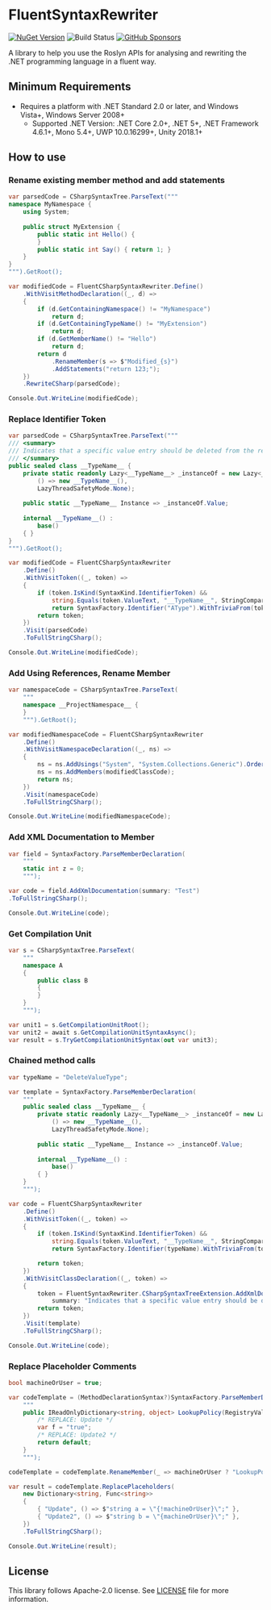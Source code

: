 # FluentSyntaxRewriter

[![NuGet Version](https://img.shields.io/nuget/v/FluentSyntaxRewriter)](https://www.nuget.org/packages/FluentSyntaxRewriter/) ![Build Status](https://github.com/rkttu/FluentSyntaxRewriter/actions/workflows/dotnet.yml/badge.svg) [![GitHub Sponsors](https://img.shields.io/github/sponsors/rkttu)](https://github.com/sponsors/rkttu/)

A library to help you use the Roslyn APIs for analysing and rewriting the .NET programming language in a fluent way.

## Minimum Requirements

- Requires a platform with .NET Standard 2.0 or later, and Windows Vista+, Windows Server 2008+
  - Supported .NET Version: .NET Core 2.0+, .NET 5+, .NET Framework 4.6.1+, Mono 5.4+, UWP 10.0.16299+, Unity 2018.1+

## How to use

### Rename existing member method and add statements

```csharp
var parsedCode = CSharpSyntaxTree.ParseText("""
namespace MyNamespace {
	using System;
	
	public struct MyExtension {
		public static int Hello() {
		}
		public static int Say() { return 1; }
	}
}
""").GetRoot();

var modifiedCode = FluentCSharpSyntaxRewriter.Define()
    .WithVisitMethodDeclaration((_, d) =>
    {
        if (d.GetContainingNamespace() != "MyNamespace")
            return d;
        if (d.GetContainingTypeName() != "MyExtension")
            return d;
        if (d.GetMemberName() != "Hello")
            return d;
        return d
            .RenameMember(s => $"Modified_{s}")
            .AddStatements("return 123;");
    })
    .RewriteCSharp(parsedCode);

Console.Out.WriteLine(modifiedCode);
```

### Replace Identifier Token

```csharp
var parsedCode = CSharpSyntaxTree.ParseText("""
/// <summary>
/// Indicates that a specific value entry should be deleted from the registry.
/// </summary>
public sealed class __TypeName__ {
	private static readonly Lazy<__TypeName__> _instanceOf = new Lazy<__TypeName__>(
		() => new __TypeName__(),
		LazyThreadSafetyMode.None);
	
	public static __TypeName__ Instance => _instanceOf.Value;
	
	internal __TypeName__() :
		base()
	{ }
}
""").GetRoot();

var modifiedCode = FluentCSharpSyntaxRewriter
	.Define()
	.WithVisitToken((_, token) =>
	{
		if (token.IsKind(SyntaxKind.IdentifierToken) &&
			string.Equals(token.ValueText, "__TypeName__", StringComparison.Ordinal))
			return SyntaxFactory.Identifier("AType").WithTriviaFrom(token);
		return token;
	})
	.Visit(parsedCode)
	.ToFullStringCSharp();

Console.Out.WriteLine(modifiedCode);
```

### Add Using References, Rename Member

```csharp
var namespaceCode = CSharpSyntaxTree.ParseText(
	"""
	namespace __ProjectNamespace__ {
	}
	""").GetRoot();

var modifiedNamespaceCode = FluentCSharpSyntaxRewriter
	.Define()
	.WithVisitNamespaceDeclaration((_, ns) =>
	{
	    ns = ns.AddUsings("System", "System.Collections.Generic").OrderUsings().DistinctUsings().RenameMember(_ => "TheProject");
	    ns = ns.AddMembers(modifiedClassCode);
	    return ns;
	})
	.Visit(namespaceCode)
	.ToFullStringCSharp();

Console.Out.WriteLine(modifiedNamespaceCode);
```

### Add XML Documentation to Member

```csharp
var field = SyntaxFactory.ParseMemberDeclaration(
	"""
	static int z = 0;
	""");

var code = field.AddXmlDocumentation(summary: "Test")
.ToFullStringCSharp();

Console.Out.WriteLine(code);
```

### Get Compilation Unit

```csharp
var s = CSharpSyntaxTree.ParseText(
	"""
	namespace A
	{
	    public class B
	    {
	    }
	}
	""");

var unit1 = s.GetCompilationUnitRoot();
var unit2 = await s.GetCompilationUnitSyntaxAsync();
var result = s.TryGetCompilationUnitSyntax(out var unit3);
```

### Chained method calls

```csharp
var typeName = "DeleteValueType";

var template = SyntaxFactory.ParseMemberDeclaration(
	"""
	public sealed class __TypeName__ {
		private static readonly Lazy<__TypeName__> _instanceOf = new Lazy<__TypeName__>(
			() => new __TypeName__(),
			LazyThreadSafetyMode.None);
				
		public static __TypeName__ Instance => _instanceOf.Value;
				
		internal __TypeName__() :
			base()
		{ }
	}
	""");

var code = FluentCSharpSyntaxRewriter
	.Define()
	.WithVisitToken((_, token) =>
	{
		if (token.IsKind(SyntaxKind.IdentifierToken) &&
			string.Equals(token.ValueText, "__TypeName__", StringComparison.Ordinal))
			return SyntaxFactory.Identifier(typeName).WithTriviaFrom(token);

		return token;
	})
	.WithVisitClassDeclaration((_, token) =>
	{
		token = FluentSyntaxRewriter.CSharpSyntaxTreeExtension.AddXmlDocumentation(token,
			summary: "Indicates that a specific value entry should be deleted from the registry.");
		return token;
	})
	.Visit(template)
	.ToFullStringCSharp();

Console.Out.WriteLine(code);
```

### Replace Placeholder Comments

```csharp
bool machineOrUser = true;

var codeTemplate = (MethodDeclarationSyntax?)SyntaxFactory.ParseMemberDeclaration(
    """
    public IReadOnlyDictionary<string, object> LookupPolicy(RegistryValueOptions registryValueOptions = default, RegistryView registryView = default) {
        /* REPLACE: Update */
        var f = "true";
        /* REPLACE: Update2 */
        return default;
    }
    """);

codeTemplate = codeTemplate.RenameMember(_ => machineOrUser ? "LookupPolicyForMachine" : "LookupPolicyForUser");

var result = codeTemplate.ReplacePlaceholders(
    new Dictionary<string, Func<string>>
    {
        { "Update", () => $"string a = \"{!machineOrUser}\";" },
        { "Update2", () => $"string b = \"{machineOrUser}\";" },
    })
    .ToFullStringCSharp();

Console.Out.WriteLine(result);
```

## License

This library follows Apache-2.0 license. See [LICENSE](./LICENSE) file for more information.
